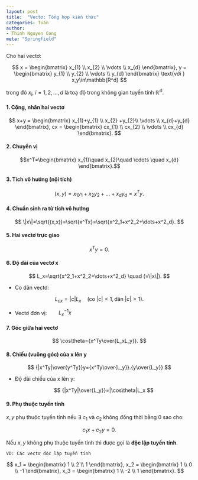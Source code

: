 ```yaml
---
layout: post
title:  "Vectơ: Tổng hợp kiến thức"
categories: Toán
author:
- Thinh Nguyen Cong
meta: "Springfield"
---
```


Cho hai vectơ:

$$
    x = \begin{bmatrix}
           x_{1} \\
           x_{2} \\
           \vdots \\
           x_{d}
         \end{bmatrix}, 
    y = \begin{bmatrix}
           y_{1} \\
           y_{2} \\
           \vdots \\
           y_{d}
         \end{bmatrix}    \text{với  }  x,y\in\mathbb{R^d}
$$

trong  đó $x_i$, $i=1,2,...,d$ là toạ độ trong không gian tuyến tính $\mathbb{R^d}$.
#### 1. Cộng, nhân hai vectơ

$$
        x+y = \begin{bmatrix}
           x_{1}+y_{1} \\
           x_{2} +y_{2}\\
           \vdots \\
           x_{d}+y_{d}
         \end{bmatrix}, 
    cx = \begin{bmatrix}
           cx_{1} \\
           cx_{2} \\
           \vdots \\
           cx_{d}
         \end{bmatrix}.
$$

#### 2. Chuyển vị
   
$$x^T=\begin{bmatrix}
           x_{1}\quad 
           x_{2}\quad
           \cdots \quad
           x_{d}
         \end{bmatrix}.$$

#### 3. Tích vô hướng (nội tích)

$$
    (x,y)=x_1y_1+x_2y_2+\dots +x_dy_d=x^Ty.
$$

#### 4. Chuẩn sinh ra từ tích vô hướng 

$$
    \|x\|=\sqrt{(x,x)}=\sqrt{x^Tx}=\sqrt{x^2_1+x^2_2+\dots+x^2_d}.
$$

#### 5. Hai vectơ trực giao

$$
    x^Ty=0.
$$

#### 6. Độ dài của vectơ x

$$
    L_x=\sqrt{x^2_1+x^2_2+\dots+x^2_d} \quad (=\|x\|).
$$

- Co dãn vectơ:

$$
    L_{cx}=|c|L_x \quad (\text{co } |c|<1, \text{dãn }|c|>1).
$$

- Vectơ đơn vị:$\qquad L_x^{-1}x$

#### 7. Góc giữa hai vectơ

$$
    \cos\theta={x^Ty\over{L_xL_y}}.
$$

#### 8. Chiếu (vuông góc) của x lên y

$$
    {|x^Ty|\over{y^Ty}}y={x^Ty\over{L_y}}.{y\over{L_y}}
$$

- Độ dài chiếu của x lên y:

    $$
        {|x^Ty|\over{L_y}}=|\cos\theta|L_x
    $$

#### 9. Phụ thuộc tuyến tính 

$x, y$ phụ thuộc tuyến tính nếu $\exists$ $c_1$ và $c_2$ không đồng thời bằng 0 sao cho:

$$
    c_1x+c_2y=0.
$$

Nếu $x, y$ không phụ thuộc tuyến tính thì được gọi là **độc lập tuyến tính**.

    VD: Các vectơ độc lập tuyến tính

$$
    x_1 = \begin{bmatrix}
           1 \\
           2 \\
           1
         \end{bmatrix}, 
    x_2 = \begin{bmatrix}
           1 \\
           0 \\
           -1
         \end{bmatrix},
    x_3 = \begin{bmatrix}
           1 \\
           -2 \\
           1
         \end{bmatrix}.
    $$
